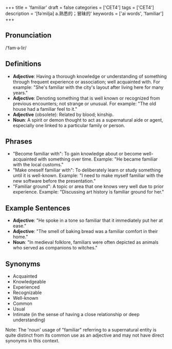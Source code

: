 +++
title = 'familiar'
draft = false
categories = ['CET4']
tags = ['CET4']
description = '[fəˈmiljə] a.熟悉的；冒昧的'
keywords = ['ai words', 'familiar']
+++

## Pronunciation
/ˈfam·ə·lir/

## Definitions
- **Adjective**: Having a thorough knowledge or understanding of something through frequent experience or association; well acquainted with. For example: "She's familiar with the city's layout after living here for many years."
- **Adjective**: Denoting something that is well known or recognized from previous encounters; not strange or unusual. For example: "The old house had a familiar feel to it."
- **Adjective** (obsolete): Related by blood; kinship.
- **Noun**: A spirit or demon thought to act as a supernatural aide or agent, especially one linked to a particular family or person.

## Phrases
- "Become familiar with": To gain knowledge about or become well-acquainted with something over time. Example: "He became familiar with the local customs."
- "Make oneself familiar with": To deliberately learn or study something until it is well-known. Example: "I need to make myself familiar with the new software before the presentation."
- "Familiar ground": A topic or area that one knows very well due to prior experience. Example: "Discussing art history is familiar ground for her."

## Example Sentences
- **Adjective**: "He spoke in a tone so familiar that it immediately put her at ease."
- **Adjective**: "The smell of baking bread was a familiar comfort in their home."
- **Noun**: "In medieval folklore, familiars were often depicted as animals who served as companions to witches."

## Synonyms
- Acquainted
- Knowledgeable
- Experienced
- Recognizable
- Well-known
- Common
- Usual
- Intimate (in the sense of having a close relationship or deep understanding) 

Note: The 'noun' usage of "familiar" referring to a supernatural entity is quite distinct from its common use as an adjective and may not have direct synonyms in this context.
